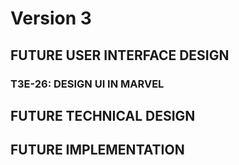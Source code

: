 # Version 3

## FUTURE USER INTERFACE DESIGN
### T3E-26: DESIGN UI IN MARVEL



## FUTURE TECHNICAL DESIGN

## FUTURE IMPLEMENTATION
